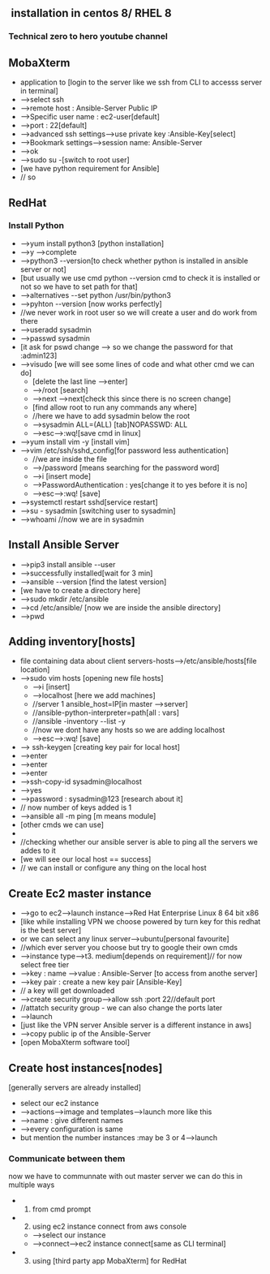 ##  installation in centos 8/ RHEL 8

### Technical zero to hero youtube channel

## MobaXterm
- application to [login to the server like we ssh from CLI to accesss server in terminal]
- -->select ssh
- -->remote host : Ansible-Server Public IP
- -->Specific user name : ec2-user[default]
- -->port : 22[default]
- -->advanced ssh settings-->use private key :Ansible-Key[select]
- -->Bookmark settings-->session name: Ansible-Server
- -->ok
- -->sudo su -[switch to root user]
- [we have python requirement for Ansible]
- // so 
## RedHat 
### Install Python
- -->yum install python3 [python installation]
- -->y -->complete
- -->python3 --version[to check whether python is installed in ansible server or not]
- [but usually we use cmd python --version cmd to check it is installed or not so we have to set path for that]
- -->alternatives --set python /usr/bin/python3 
- -->pyhton --version [now works perfectly]
- //we never work in root user so we will create a user and do work from there
- -->useradd sysadmin
- -->passwd sysadmin
- [it ask for pswd change --> so we change the password for that :admin123]
- -->visudo [we will see some lines of code and what other cmd we can do]
	- [delete the last line -->enter]
	- -->/root [search]
	- -->next -->next[check this since there is no screen change]
	- [find allow root to run any commands any where]
	- //here we have to add sysadmin below the root
	- -->sysadmin ALL=(ALL)  [tab]NOPASSWD: ALL
	- -->esc-->:wq![save cmd in linux]
- -->yum install vim -y [install vim]
- -->vim /etc/ssh/sshd_config[for password less authentication]
	- //we are inside the file
	- -->/password [means searching for the password word]
	- -->i [insert mode]
	- -->PasswordAuthentication : yes[change it to yes before it is no]
	- -->esc-->:wq! [save]
- -->systemctl restart sshd[service restart]
- -->su - sysadmin [switching user to sysadmin]
- -->whoami //now we are in sysadmin
## Install Ansible Server
- -->pip3 install ansible --user
- -->successfully installed[wait for 3 min]
- -->ansible --version [find the latest version]
- [we have to create a directory here]
- -->sudo mkdir /etc/ansible 
- -->cd /etc/ansible/ [now we are inside the ansible directory]
- -->pwd
## Adding inventory[hosts]
- file containing data about client servers-hosts-->/etc/ansible/hosts[file location]
- -->sudo vim hosts [opening new file hosts]
	- -->i [insert]
	- -->localhost [here we add machines]
	- //server 1 ansible_host=IP[in master -->server]
	- //ansible-python-interpreter=path[all : vars]
	- //ansible -inventory --list -y
	- //now we dont have any hosts so we are adding localhost
	- -->esc-->:wq! [save]
- --> ssh-keygen [creating key pair for local host]
- -->enter
- -->enter
- -->enter
- -->ssh-copy-id sysadmin@localhost
- -->yes
- -->password : sysadmin@123 [research about it]
- // now number of keys added is 1
- -->ansible all -m ping [m means module]
- [other cmds we can use]
- 
- //checking whether our ansible server is able to ping all the servers we addes to it
- [we will see our local host == success]
- // we can install or configure any thing on the local host



## Create Ec2 master instance
- -->go to ec2-->launch instance-->Red Hat Enterprise Linux 8 64 bit x86
- [like while installing VPN we choose powered by turn key for this redhat is the best server]
- or we can select any linux server-->ubuntu[personal favourite]
- //which ever server you choose but try to google their own cmds
- -->instance type-->t3. medium[depends on requirement]// for now select free tier
- -->key : name -->value : Ansible-Server [to access from anothe server]
- -->key pair : create a new key pair [Ansible-Key]
- // a key will get downloaded
- -->create security group-->allow ssh :port 22//default port
- //attatch security group - we can also change the ports later
- -->launch
- [just like the VPN server Ansible server is a different instance in aws]
- -->copy public ip of the Ansible-Server
- [open MobaXterm software tool]
## Create host instances[nodes]
[generally servers are already installed]
- select our ec2 instance
- -->actions-->image and templates-->launch more like this
- -->name : give different names
- -->every configuration is same 
- but mention the number instances :may be 3 or 4-->launch

### Communicate between them
now we have to communnate with out master server we can do this in multiple ways
- 1. from cmd prompt
- 2. using ec2 instance connect from aws console
	- -->select our instance
	- -->connect-->ec2 instance connect[same as CLI terminal]
- 3. using [third party app MobaXterm] for RedHat
